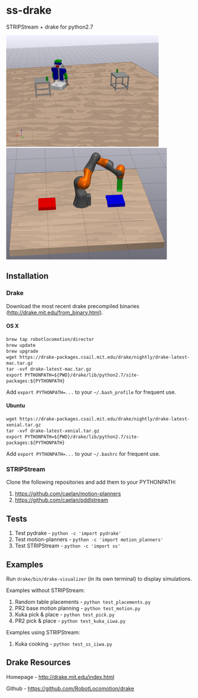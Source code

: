 # ss-drake

STRIPStream + drake for python2.7

<!--![PR2 Demo](images/pr2.png?raw=true "PR2 Demo")-->
<img src="images/pr2.png" height="300">&emsp;<img src="images/kuka_iiwa.png" height="300">
<!--img src="images/pr2.png" width="400">&emsp;<img src="images/kuka_iiwa.png" width="400"-->

## Installation

### Drake

Download the most recent drake precompiled binaries (http://drake.mit.edu/from_binary.html).

#### OS X

```
brew tap robotlocomotion/director
brew update
brew upgrade
wget https://drake-packages.csail.mit.edu/drake/nightly/drake-latest-mac.tar.gz
tar -xvf drake-latest-mac.tar.gz
export PYTHONPATH=${PWD}/drake/lib/python2.7/site-packages:${PYTHONPATH}
```
Add ```export PYTHONPATH=...``` to your ```~/.bash_profile``` for frequent use.

#### Ubuntu 

```
wget https://drake-packages.csail.mit.edu/drake/nightly/drake-latest-xenial.tar.gz
tar -xvf drake-latest-xenial.tar.gz
export PYTHONPATH=${PWD}/drake/lib/python2.7/site-packages:${PYTHONPATH}
```
Add ```export PYTHONPATH=...``` to your ```~/.bashrc``` for frequent use.

### STRIPStream

Clone the following repositories and add them to your PYTHONPATH:

1) https://github.com/caelan/motion-planners
2) https://github.com/caelan/pddlstream

## Tests

1) Test pydrake - ```python -c 'import pydrake'```
2) Test motion-planners - ```python -c 'import motion_planners'```
3) Test STRIPStream - ```python -c 'import ss'```

## Examples

Run ```drake/bin/drake-visualizer``` (in its own terminal) to display simulations.

Examples without STRIPStream:
1) Random table placements - ```python test_placements.py```
2) PR2 base motion planning - ```python test_motion.py```
3) Kuka pick & place - ```python test_pick.py```
4) PR2 pick & place - ```python test_kuka_iiwa.py```

Examples using STRIPStream:
1) Kuka cooking - ```python test_ss_iiwa.py```

## Drake Resources

Homepage - http://drake.mit.edu/index.html

Github - https://github.com/RobotLocomotion/drake
